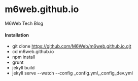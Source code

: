 m6web.github.io
===============

M6Web Tech Blog

#### Installation 

* git clone https://github.com/M6Web/m6web.github.io.git
* cd m6web.github.io
* npm install
* grunt
* jekyll build
* jekyll serve --watch --config _config.yml,_config_dev.yml
